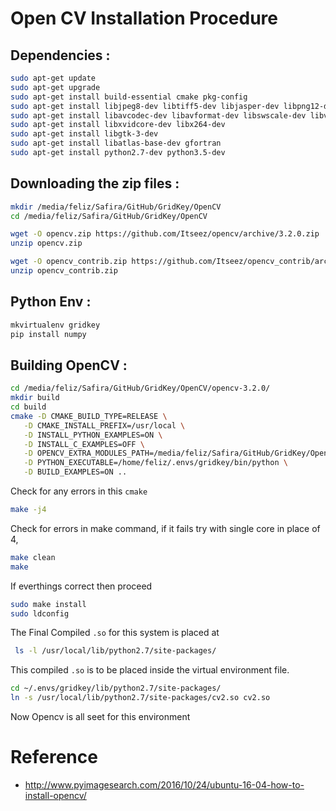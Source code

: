 # Open CV Installation Procedure


## Dependencies :

```sh
sudo apt-get update
sudo apt-get upgrade
sudo apt-get install build-essential cmake pkg-config
sudo apt-get install libjpeg8-dev libtiff5-dev libjasper-dev libpng12-dev
sudo apt-get install libavcodec-dev libavformat-dev libswscale-dev libv4l-dev
sudo apt-get install libxvidcore-dev libx264-dev
sudo apt-get install libgtk-3-dev
sudo apt-get install libatlas-base-dev gfortran
sudo apt-get install python2.7-dev python3.5-dev
```

## Downloading the zip files :

```sh
mkdir /media/feliz/Safira/GitHub/GridKey/OpenCV
cd /media/feliz/Safira/GitHub/GridKey/OpenCV
```

```sh
wget -O opencv.zip https://github.com/Itseez/opencv/archive/3.2.0.zip
unzip opencv.zip

wget -O opencv_contrib.zip https://github.com/Itseez/opencv_contrib/archive/3.2.0.zip
unzip opencv_contrib.zip
```

## Python Env :

```sh
mkvirtualenv gridkey
pip install numpy
```

## Building OpenCV :

```sh
cd /media/feliz/Safira/GitHub/GridKey/OpenCV/opencv-3.2.0/
mkdir build
cd build
cmake -D CMAKE_BUILD_TYPE=RELEASE \
   -D CMAKE_INSTALL_PREFIX=/usr/local \
   -D INSTALL_PYTHON_EXAMPLES=ON \
   -D INSTALL_C_EXAMPLES=OFF \
   -D OPENCV_EXTRA_MODULES_PATH=/media/feliz/Safira/GitHub/GridKey/OpenCV/opencv_contrib-3.2.0/modules \
   -D PYTHON_EXECUTABLE=/home/feliz/.envs/gridkey/bin/python \
   -D BUILD_EXAMPLES=ON ..
```

Check for any errors in this `cmake`

```sh
make -j4
```

Check for errors in make command, if it fails try with single core in place of 4, 

```sh
make clean
make
```

If everthings correct then proceed

```sh
sudo make install
sudo ldconfig
``` 

The Final Compiled `.so` for this system is placed at 

```sh
 ls -l /usr/local/lib/python2.7/site-packages/
```

This compiled `.so` is to be placed inside the virtual environment file.

```sh
cd ~/.envs/gridkey/lib/python2.7/site-packages/
ln -s /usr/local/lib/python2.7/site-packages/cv2.so cv2.so
```

Now Opencv is all seet for this environment


# Reference 

* http://www.pyimagesearch.com/2016/10/24/ubuntu-16-04-how-to-install-opencv/



